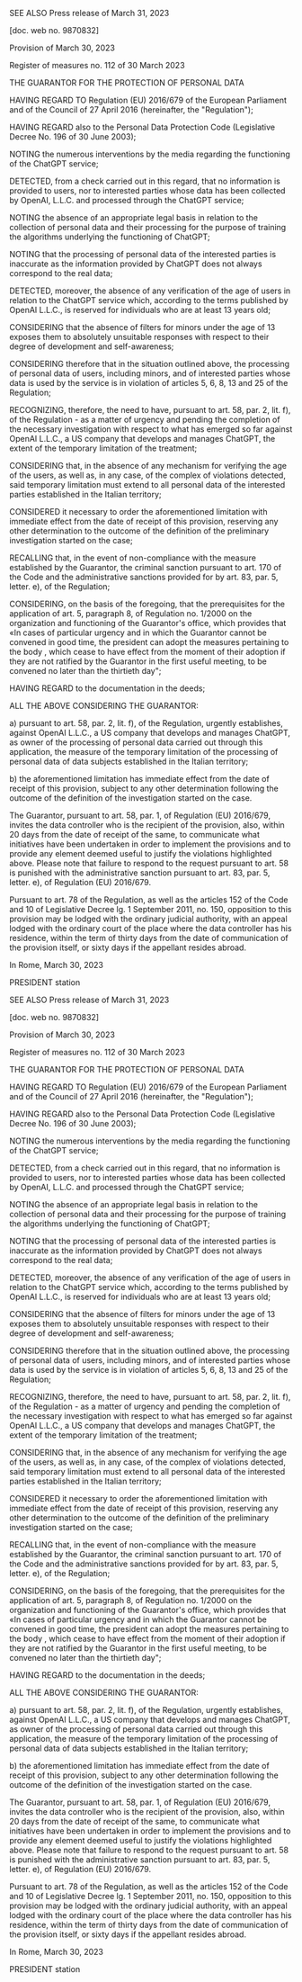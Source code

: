 SEE ALSO Press release of March 31, 2023

\[doc. web no. 9870832\]

Provision of March 30, 2023

Register of measures
no. 112 of 30 March 2023

THE GUARANTOR FOR THE PROTECTION OF PERSONAL DATA

HAVING REGARD TO Regulation (EU) 2016/679 of the European Parliament and of the Council of 27 April 2016 (hereinafter, the "Regulation");

HAVING REGARD also to the Personal Data Protection Code (Legislative Decree No. 196 of 30 June 2003);

NOTING the numerous interventions by the media regarding the functioning of the ChatGPT service;

DETECTED, from a check carried out in this regard, that no information is provided to users, nor to interested parties whose data has been collected by OpenAI, L.L.C. and processed through the ChatGPT service;

NOTING the absence of an appropriate legal basis in relation to the collection of personal data and their processing for the purpose of training the algorithms underlying the functioning of ChatGPT;

NOTING that the processing of personal data of the interested parties is inaccurate as the information provided by ChatGPT does not always correspond to the real data;

DETECTED, moreover, the absence of any verification of the age of users in relation to the ChatGPT service which, according to the terms published by OpenAI L.L.C., is reserved for individuals who are at least 13 years old;

CONSIDERING that the absence of filters for minors under the age of 13 exposes them to absolutely unsuitable responses with respect to their degree of development and self-awareness;

CONSIDERING therefore that in the situation outlined above, the processing of personal data of users, including minors, and of interested parties whose data is used by the service is in violation of articles 5, 6, 8, 13 and 25 of the Regulation;

RECOGNIZING, therefore, the need to have, pursuant to art. 58, par. 2, lit. f), of the Regulation - as a matter of urgency and pending the completion of the necessary investigation with respect to what has emerged so far against OpenAI L.L.C., a US company that develops and manages ChatGPT, the extent of the temporary limitation of the treatment;

CONSIDERING that, in the absence of any mechanism for verifying the age of the users, as well as, in any case, of the complex of violations detected, said temporary limitation must extend to all personal data of the interested parties established in the Italian territory;

CONSIDERED it necessary to order the aforementioned limitation with immediate effect from the date of receipt of this provision, reserving any other determination to the outcome of the definition of the preliminary investigation started on the case;

RECALLING that, in the event of non-compliance with the measure established by the Guarantor, the criminal sanction pursuant to art. 170 of the Code and the administrative sanctions provided for by art. 83, par. 5, letter. e), of the Regulation;

CONSIDERING, on the basis of the foregoing, that the prerequisites for the application of art. 5, paragraph 8, of Regulation no. 1/2000 on the organization and functioning of the Guarantor's office, which provides that «In cases of particular urgency and in which the Guarantor cannot be convened in good time, the president can adopt the measures pertaining to the body , which cease to have effect from the moment of their adoption if they are not ratified by the Guarantor in the first useful meeting, to be convened no later than the thirtieth day";

HAVING REGARD to the documentation in the deeds;

ALL THE ABOVE CONSIDERING THE GUARANTOR:

a) pursuant to art. 58, par. 2, lit. f), of the Regulation, urgently establishes, against OpenAI L.L.C., a US company that develops and manages ChatGPT, as owner of the processing of personal data carried out through this application, the measure of the temporary limitation of the processing of personal data of data subjects established in the Italian territory;

b) the aforementioned limitation has immediate effect from the date of receipt of this provision, subject to any other determination following the outcome of the definition of the investigation started on the case.

The Guarantor, pursuant to art. 58, par. 1, of Regulation (EU) 2016/679, invites the data controller who is the recipient of the provision, also, within 20 days from the date of receipt of the same, to communicate what initiatives have been undertaken in order to implement the provisions and to provide any element deemed useful to justify the violations highlighted above. Please note that failure to respond to the request pursuant to art. 58 is punished with the administrative sanction pursuant to art. 83, par. 5, letter. e), of Regulation (EU) 2016/679.

Pursuant to art. 78 of the Regulation, as well as the articles 152 of the Code and 10 of Legislative Decree lg. 1 September 2011, no. 150, opposition to this provision may be lodged with the ordinary judicial authority, with an appeal lodged with the ordinary court of the place where the data controller has his residence, within the term of thirty days from the date of communication of the provision itself, or sixty days if the appellant resides abroad.

In Rome, March 30, 2023

PRESIDENT
station

SEE ALSO Press release of March 31, 2023

\[doc. web no. 9870832\]

Provision of March 30, 2023

Register of measures
no. 112 of 30 March 2023

THE GUARANTOR FOR THE PROTECTION OF PERSONAL DATA

HAVING REGARD TO Regulation (EU) 2016/679 of the European Parliament and of the Council of 27 April 2016 (hereinafter, the "Regulation");

HAVING REGARD also to the Personal Data Protection Code (Legislative Decree No. 196 of 30 June 2003);

NOTING the numerous interventions by the media regarding the functioning of the ChatGPT service;

DETECTED, from a check carried out in this regard, that no information is provided to users, nor to interested parties whose data has been collected by OpenAI, L.L.C. and processed through the ChatGPT service;

NOTING the absence of an appropriate legal basis in relation to the collection of personal data and their processing for the purpose of training the algorithms underlying the functioning of ChatGPT;

NOTING that the processing of personal data of the interested parties is inaccurate as the information provided by ChatGPT does not always correspond to the real data;

DETECTED, moreover, the absence of any verification of the age of users in relation to the ChatGPT service which, according to the terms published by OpenAI L.L.C., is reserved for individuals who are at least 13 years old;

CONSIDERING that the absence of filters for minors under the age of 13 exposes them to absolutely unsuitable responses with respect to their degree of development and self-awareness;

CONSIDERING therefore that in the situation outlined above, the processing of personal data of users, including minors, and of interested parties whose data is used by the service is in violation of articles 5, 6, 8, 13 and 25 of the Regulation;

RECOGNIZING, therefore, the need to have, pursuant to art. 58, par. 2, lit. f), of the Regulation - as a matter of urgency and pending the completion of the necessary investigation with respect to what has emerged so far against OpenAI L.L.C., a US company that develops and manages ChatGPT, the extent of the temporary limitation of the treatment;

CONSIDERING that, in the absence of any mechanism for verifying the age of the users, as well as, in any case, of the complex of violations detected, said temporary limitation must extend to all personal data of the interested parties established in the Italian territory;

CONSIDERED it necessary to order the aforementioned limitation with immediate effect from the date of receipt of this provision, reserving any other determination to the outcome of the definition of the preliminary investigation started on the case;

RECALLING that, in the event of non-compliance with the measure established by the Guarantor, the criminal sanction pursuant to art. 170 of the Code and the administrative sanctions provided for by art. 83, par. 5, letter. e), of the Regulation;

CONSIDERING, on the basis of the foregoing, that the prerequisites for the application of art. 5, paragraph 8, of Regulation no. 1/2000 on the organization and functioning of the Guarantor's office, which provides that «In cases of particular urgency and in which the Guarantor cannot be convened in good time, the president can adopt the measures pertaining to the body , which cease to have effect from the moment of their adoption if they are not ratified by the Guarantor in the first useful meeting, to be convened no later than the thirtieth day";

HAVING REGARD to the documentation in the deeds;

ALL THE ABOVE CONSIDERING THE GUARANTOR:

a) pursuant to art. 58, par. 2, lit. f), of the Regulation, urgently establishes, against OpenAI L.L.C., a US company that develops and manages ChatGPT, as owner of the processing of personal data carried out through this application, the measure of the temporary limitation of the processing of personal data of data subjects established in the Italian territory;

b) the aforementioned limitation has immediate effect from the date of receipt of this provision, subject to any other determination following the outcome of the definition of the investigation started on the case.

The Guarantor, pursuant to art. 58, par. 1, of Regulation (EU) 2016/679, invites the data controller who is the recipient of the provision, also, within 20 days from the date of receipt of the same, to communicate what initiatives have been undertaken in order to implement the provisions and to provide any element deemed useful to justify the violations highlighted above. Please note that failure to respond to the request pursuant to art. 58 is punished with the administrative sanction pursuant to art. 83, par. 5, letter. e), of Regulation (EU) 2016/679.

Pursuant to art. 78 of the Regulation, as well as the articles 152 of the Code and 10 of Legislative Decree lg. 1 September 2011, no. 150, opposition to this provision may be lodged with the ordinary judicial authority, with an appeal lodged with the ordinary court of the place where the data controller has his residence, within the term of thirty days from the date of communication of the provision itself, or sixty days if the appellant resides abroad.

In Rome, March 30, 2023

PRESIDENT
station
